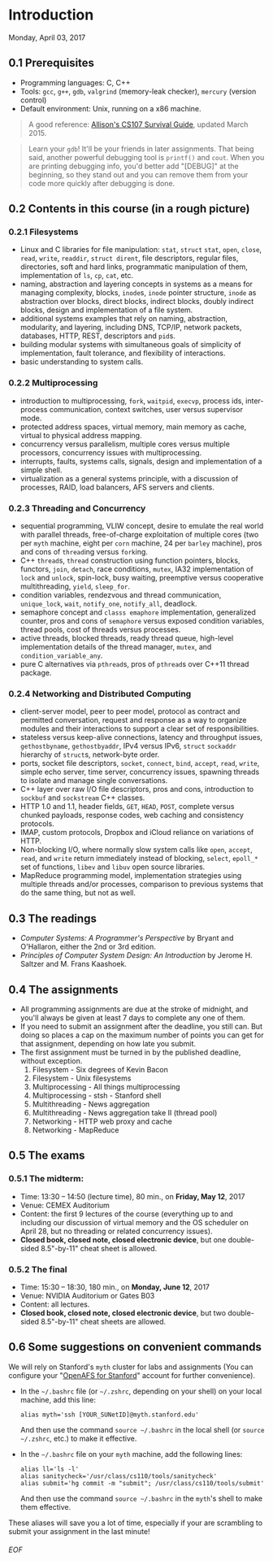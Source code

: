 # Introduction
Monday, April 03,  2017

## 0.1 Prerequisites
- Programming languages: C, C++
- Tools: `gcc`, `g++`, `gdb`, `valgrind` (memory-leak checker), `mercury` (version control)
- Default environment: Unix, running on a x86 machine.
> A good reference: [Allison's CS107 Survival Guide](http://web.stanford.edu/~adyuen/107), updated March 2015.

> Learn your `gdb`! It'll be your friends in later assignments. That being said, another powerful debugging tool is `printf()` and `cout`. When you are printing debugging info, you'd better add "[DEBUG]" at the beginning, so they stand out and you can remove them from your code more quickly after debugging is done.

## 0.2 Contents in this course (in a rough picture)
### 0.2.1 Filesystems
* Linux and C libraries for file manipulation: `stat`, `struct` `stat`, `open`, `close`, `read`, `write`, `readdir`, `struct dirent`, file descriptors, regular files, directories, soft and hard links, programmatic manipulation of them, implementation of `ls`, `cp`, `cat`, etc.
* naming, abstraction and layering concepts in systems as a means for managing complexity, blocks, `inode`s, `inode` pointer structure, `inode` as abstraction over blocks, direct blocks, indirect blocks, doubly indirect blocks, design and implementation of a file system.
* additional systems examples that rely on naming, abstraction, modularity, and layering, including DNS, TCP/IP, network packets, databases, HTTP, REST, descriptors and `pid`s.
* building modular systems with simultaneous goals of simplicity of implementation, fault tolerance, and flexibility of interactions.
* basic understanding to system calls.

### 0.2.2 Multiprocessing
* introduction to multiprocessing, `fork`, `waitpid`, `execvp`, process ids, inter-process communication, context switches, user versus supervisor mode.
* protected address spaces, virtual memory, main memory as cache, virtual to physical address mapping.
* concurrency versus parallelism, multiple cores versus multiple processors, concurrency issues with multiprocessing.
* interrupts, faults, systems calls, signals, design and implementation of a simple shell.
* virtualization as a general systems principle, with a discussion of processes, RAID, load balancers, AFS servers and clients.

### 0.2.3 Threading and Concurrency
* sequential programming, VLIW concept, desire to emulate the real world with parallel threads, free-of-charge exploitation of multiple cores (two per `myth` machine, eight per `corn` machine, 24 per `barley` machine), pros and cons of `thread`ing versus `fork`ing.
* C++ `thread`s, `thread` construction using function pointers, blocks, functors, `join`, `detach`, race conditions, `mutex`, IA32 implementation of `lock` and `unlock`, spin-lock, busy waiting, preemptive versus cooperative multithreading, `yield`, `sleep_for`.
* condition variables, rendezvous and thread communication, `unique_lock`, `wait`, `notify_one`, `notify_all`, deadlock.
* semaphore concept and `classs emaphore` implementation, generalized counter, pros and cons of `semaphore` versus exposed condition variables, thread pools, cost of threads versus processes.
* active threads, blocked threads, ready thread queue, high-level implementation details of the thread manager, `mutex`, and `condition_variable_any`.
* pure C alternatives via `pthread`s, pros of `pthread`s over C++11 thread package.

### 0.2.4 Networking and Distributed Computing
* client-server model, peer to peer model, protocol as contract and permitted conversation, request and response as a way to organize modules and their interactions to support a clear set of responsibilities.
* stateless versus keep-alive connections, latency and throughput issues, `gethostbyname`, `gethostbyaddr`, IPv4 versus IPv6, `struct` `sockaddr` hierarchy of `struct`s, network-byte order.
* ports, socket file descriptors, `socket`, `connect`, `bind`, `accept`, `read`, `write`, simple echo server, time server, concurrency issues, spawning threads to isolate and manage single conversations.
* C++ layer over raw I/O file descriptors, pros and cons, introduction to `sockbuf` and `sockstream` C++ classes.
* HTTP 1.0 and 1.1, header fields, `GET`, `HEAD`, `POST`, complete versus chunked payloads, response codes, web caching and consistency protocols.
* IMAP, custom protocols, Dropbox and iCloud reliance on variations of HTTP.
* Non-blocking I/O, where normally slow system calls like `open`, `accept`, `read`, and `write` return immediately instead of blocking, `select`, `epoll_*` set of functions, `libev` and `libuv` open source libraries.
* MapReduce programming model, implementation strategies using multiple threads and/or processes, comparison to previous systems that do the same thing, but not as well.

## 0.3 The readings
* *Computer Systems: A Programmer's Perspective* by Bryant and O'Hallaron, either the 2nd or 3rd edition.
* *Principles of Computer System Design: An Introduction* by Jerome H. Saltzer and M. Frans Kaashoek.

## 0.4 The assignments
* All programming assignments are due at the stroke of midnight, and you'll always be given at least 7 days to complete any one of them.
* If you need to submit an assignment after the deadline, you still can.  But doing so places a cap on the maximum number of points you can get for that assignment, depending on how late you submit.
* The first assignment must be turned in by the published deadline, without exception.
    1. Filesystem - Six degrees of Kevin Bacon
    2. Filesystem - Unix filesystems
    3. Multiprocessing - All things multiprocessing
    4. Multiprocessing - stsh - Stanford shell
    5. Multithreading - News aggregation
    6. Multithreading - News aggregation take II (thread pool)
    7. Networking - HTTP web proxy and cache
    8. Networking - MapReduce


## 0.5 The exams
### 0.5.1 The midterm:
- Time: 13:30 – 14:50 (lecture time), 80 min., on **Friday, May 12**, 2017
- Venue: CEMEX Auditorium
- Content: the first 9 lectures of the course (everything up to and including our discussion of virtual memory and the OS scheduler on April 28, but no threading or related concurrency issues).
- **Closed book, closed note, closed electronic device**, but one double-sided 8.5"-by-11" cheat sheet is allowed.

### 0.5.2 The final
- Time: 15:30 – 18:30, 180 min., on **Monday, June 12**, 2017
- Venue: NVIDIA Auditorium or Gates B03
- Content: all lectures.
- **Closed book, closed note, closed electronic device**, but two double-sided 8.5"-by-11" cheat sheets are allowed.

## 0.6 Some suggestions on convenient commands
We will rely on Stanford's `myth` cluster for labs and assignments (You can configure your "[OpenAFS for Stanford](https://uit.stanford.edu/service/openafs)" account for further convenience).
- In the `~/.bashrc` file (or `~/.zshrc`, depending on your shell) on your local machine, add this line:
    ```
    alias myth='ssh [YOUR_SUNetID]@myth.stanford.edu'
    ```
    And then use the command `source ~/.bashrc` in the local shell (or `source ~/.zshrc`, etc.) to make it effective.

- In the `~/.bashrc` file on your `myth` machine, add the following lines:
    ```
    alias ll='ls -l'
    alias sanitycheck='/usr/class/cs110/tools/sanitycheck'
    alias submit='hg commit -m "submit"; /usr/class/cs110/tools/submit'
    ```
    And then use the command `source ~/.bashrc` in the `myth`'s shell to make them effective.

These aliases will save you a lot of time, especially if your are scrambling to submit your assignment in the last minute!

###### EOF